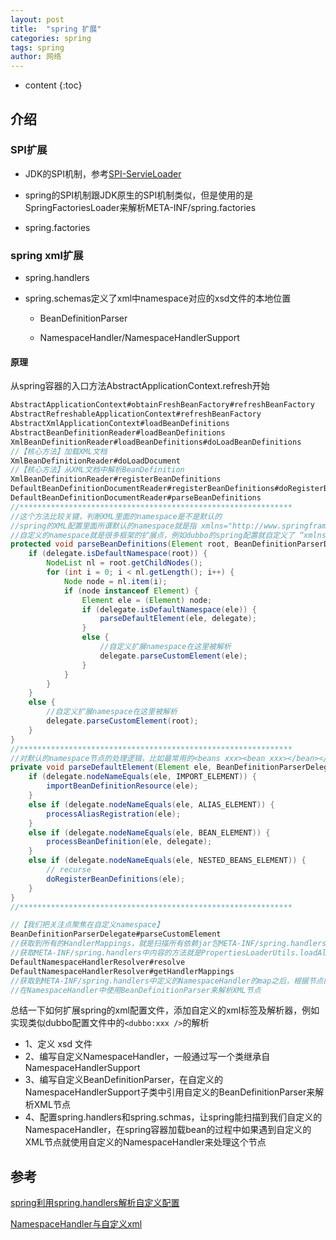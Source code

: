 ```yaml
---
layout: post
title:  "spring 扩展"
categories: spring
tags: spring
author: 网络
---
```


* content
{:toc}











## 介绍

### SPI扩展

* JDK的SPI机制，参考[SPI-ServieLoader](https://qigangzhong.github.io/2019/03/14/SPI-ServiceLoader/)

* spring的SPI机制跟JDK原生的SPI机制类似，但是使用的是SpringFactoriesLoader来解析META-INF/spring.factories

* spring.factories

### spring xml扩展

* spring.handlers

* spring.schemas定义了xml中namespace对应的xsd文件的本地位置

  * BeanDefinitionParser

  * NamespaceHandler/NamespaceHandlerSupport

#### 原理

从spring容器的入口方法AbstractApplicationContext.refresh开始

```java
AbstractApplicationContext#obtainFreshBeanFactory#refreshBeanFactory
AbstractRefreshableApplicationContext#refreshBeanFactory
AbstractXmlApplicationContext#loadBeanDefinitions
AbstractBeanDefinitionReader#loadBeanDefinitions
XmlBeanDefinitionReader#loadBeanDefinitions#doLoadBeanDefinitions
//【核心方法】加载XML文档
XmlBeanDefinitionReader#doLoadDocument
//【核心方法】从XML文档中解析BeanDefinition
XmlBeanDefinitionReader#registerBeanDefinitions
DefaultBeanDefinitionDocumentReader#registerBeanDefinitions#doRegisterBeanDefinitions
DefaultBeanDefinitionDocumentReader#parseBeanDefinitions
//*************************************************************
//这个方法比较关键，判断XML里面的namespace是不是默认的
//spring的XML配置里面所谓默认的namespace就是指 xmlns="http://www.springframework.org/schema/beans"
//自定义的namespace就是很多框架的扩展点，例如dubbo的spring配置就自定义了 “xmlns:dubbo="http://code.alibabatech.com/schema/dubbo"”
protected void parseBeanDefinitions(Element root, BeanDefinitionParserDelegate delegate) {
    if (delegate.isDefaultNamespace(root)) {
        NodeList nl = root.getChildNodes();
        for (int i = 0; i < nl.getLength(); i++) {
            Node node = nl.item(i);
            if (node instanceof Element) {
                Element ele = (Element) node;
                if (delegate.isDefaultNamespace(ele)) {
                    parseDefaultElement(ele, delegate);
                }
                else {
                    //自定义扩展namespace在这里被解析
                    delegate.parseCustomElement(ele);
                }
            }
        }
    }
    else {
        //自定义扩展namespace在这里被解析
        delegate.parseCustomElement(root);
    }
}
//*************************************************************
//对默认的namespace节点的处理逻辑，比如最常用的<beans xxx><bean xxx></bean></beans>节点
private void parseDefaultElement(Element ele, BeanDefinitionParserDelegate delegate) {
    if (delegate.nodeNameEquals(ele, IMPORT_ELEMENT)) {
        importBeanDefinitionResource(ele);
    }
    else if (delegate.nodeNameEquals(ele, ALIAS_ELEMENT)) {
        processAliasRegistration(ele);
    }
    else if (delegate.nodeNameEquals(ele, BEAN_ELEMENT)) {
        processBeanDefinition(ele, delegate);
    }
    else if (delegate.nodeNameEquals(ele, NESTED_BEANS_ELEMENT)) {
        // recurse
        doRegisterBeanDefinitions(ele);
    }
}
//*************************************************************

//【我们把关注点聚焦在自定义namespace】
BeanDefinitionParserDelegate#parseCustomElement
//获取到所有的HandlerMappings，就是扫描所有依赖jar包META-INF/spring.handlers中定义的类，key=namespaceUrl，value=NamespaceHandler实现类
//获取META-INF/spring.handlers中内容的方法就是PropertiesLoaderUtils.loadAllProperties(this.handlerMappingsLocation, this.classLoader);
DefaultNamespaceHandlerResolver#resolve
DefaultNamespaceHandlerResolver#getHandlerMappings
//获取到META-INF/spring.handlers中定义的NamespaceHandler的map之后，根据节点的namespace字符串获取指定的NamespaceHandler来处理当前节点
//在NamespaceHandler中使用BeanDefinitionParser来解析XML节点
```

总结一下如何扩展spring的xml配置文件，添加自定义的xml标签及解析器，例如实现类似dubbo配置文件中的`<dubbo:xxx />`的解析

* 1、定义 xsd 文件
* 2、编写自定义NamespaceHandler，一般通过写一个类继承自NamespaceHandlerSupport
* 3、编写自定义BeanDefinitionParser，在自定义的NamespaceHandlerSupport子类中引用自定义的BeanDefinitionParser来解析XML节点
* 4、配置spring.handlers和spring.schmas，让spring能扫描到我们自定义的NamespaceHandler，在spring容器加载bean的过程中如果遇到自定义的XML节点就使用自定义的NamespaceHandler来处理这个节点

## 参考

[spring利用spring.handlers解析自定义配置](https://www.jianshu.com/p/91f6068adff2)

[NamespaceHandler与自定义xml](https://my.oschina.net/u/2377110/blog/1186927)
